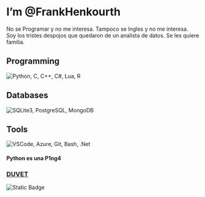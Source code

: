 # I’m @FrankHenkourth
No se Programar y no me interesa.
Tampoco se Ingles y no me interesa.
Soy los tristes despojos que quedaron de un analista de datos.
Se les quiere familia.

<!---
FrankHenkourth/FrankHenkourth is a ✨ special ✨ repository because its `README.md` (this file) appears on your GitHub profile.
You can click the Preview link to take a look at your changes.
--->

## Programming
![Python, C, C++, C#, Lua, R](https://skillicons.dev/icons?i=python,c,cpp,cs,lua,r&perline=6)
## Databases
![SQLite3, PostgreSQL, MongoDB](https://skillicons.dev/icons?i=sqlite,postgresql,mongodb)
## Tools
![VSCode, Azure, Git, Bash, .Net](https://skillicons.dev/icons?i=vscode,azure,git,bash,net)



#### Python es una P1ng4
### [DUVET](https://youtu.be/ATd59_wqSJA?si=ty4489UIjEuQZYme)
![Static Badge](https://img.shields.io/badge/Frank%20Henkourt-2024-green)
